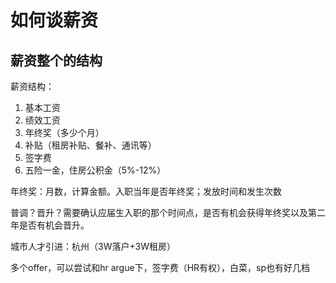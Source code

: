 # 如何谈薪资

## 薪资整个的结构
薪资结构：
1. 基本工资
2. 绩效工资
3. 年终奖（多少个月）
4. 补贴（租房补贴、餐补、通讯等）
5. 签字费
6. 五险一金，住房公积金（5%-12%）

年终奖：月数，计算金额。入职当年是否年终奖；发放时间和发生次数

普调？晋升？需要确认应届生入职的那个时间点，是否有机会获得年终奖以及第二年是否有机会晋升。


城市人才引进：杭州（3W落户+3W租房）

多个offer，可以尝试和hr argue下，签字费（HR有权），白菜，sp也有好几档
